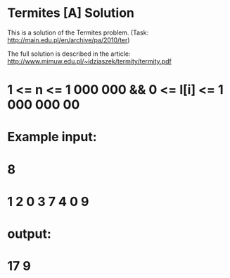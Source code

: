 # Termites [A] Solution

This is a solution of the Termites problem. (Task: http://main.edu.pl/en/archive/pa/2010/ter)

The full solution is described in the article: http://www.mimuw.edu.pl/~idziaszek/termity/termity.pdf

# 1 <=  n <= 1 000 000 && 0 <= l[i] <= 1 000 000 00

# Example input: 
# 8
# 1 2 0 3 7 4 0 9
#
# output:
# 17 9
